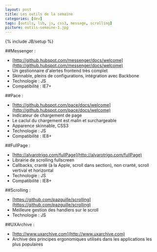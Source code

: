 ```yaml
---
layout: post
title: Les outils de la semaine
categories: [dev]
tags: [outils, lib, js, css3, message, scrolling]
picture: outils-semaine-1.jpg
---
```

{% include JB/setup %}

##Messenger :
- [http://github.hubspot.com/messenger/docs/welcome](http://github.hubspot.com/messenger/docs/welcome)
- Un gestionnaire d'alertes frontend très complet
- Skinnable, pleins de configurations, intégration avec Backbone
- Technologie : JS
- Compatibilité : IE7+

##Pace : 
- [http://github.hubspot.com/pace/docs/welcome](http://github.hubspot.com/pace/docs/welcome)
- Indicateur de chargement de page
- Le caclul du chargement est malin et surchargeable
- Apparence skinnable, CSS3
- Technologie : JS
- Compatibilité : IE8+

##FullPage :
- [http://alvarotrigo.com/fullPage](http://alvarotrigo.com/fullPage) 
- Librairie de scrolling fullscreen
- Callbacks, cranté (à la Apple, scroll dans section), non cranté, scroll vertival et horizontal
- Technologie : JS
- Compatibilité : IE8+

##Scrolling : 
- [https://github.com/pazguille/scrolling](https://github.com/pazguille/scrolling)
- Meilleure gestion des handlers sur le scroll
- Technologie : JS

##UXArchive : 
- [http://www.uxarchive.com](http://www.uxarchive.com)
- Archive des principes ergonomiques utilisés dans les applications les plus populaires